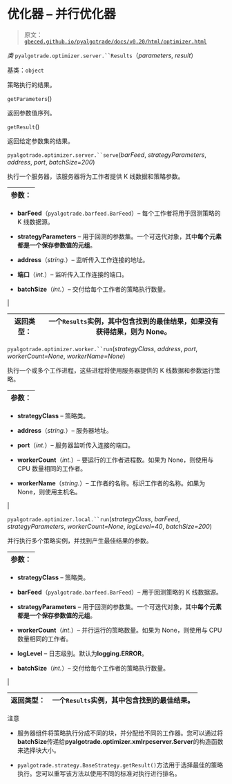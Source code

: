 # 优化器 – 并行优化器

> 原文：[`gbeced.github.io/pyalgotrade/docs/v0.20/html/optimizer.html`](https://gbeced.github.io/pyalgotrade/docs/v0.20/html/optimizer.html)

*类* `pyalgotrade.optimizer.server.``Results`（*parameters*, *result*）

基类：`object`

策略执行的结果。

`getParameters`()

返回参数值序列。

`getResult`() 

返回给定参数集的结果。

`pyalgotrade.optimizer.server.``serve`(*barFeed*, *strategyParameters*, *address*, *port*, *batchSize=200*)

执行一个服务器，该服务器将为工作者提供 K 线数据和策略参数。

| 参数： |
| --- |

+   **barFeed**（`pyalgotrade.barfeed.BarFeed`）– 每个工作者将用于回测策略的 K 线数据源。

+   **strategyParameters** – 用于回测的参数集。一个可迭代对象，其中**每个元素都是一个保存参数值的元组**。

+   **address**（*string.*）– 监听传入工作连接的地址。

+   **端口**（*int.*）– 监听传入工作连接的端口。

+   **batchSize**（*int.*）– 交付给每个工作者的策略执行数量。

|

| 返回类型： | 一个`Results`实例，其中包含找到的最佳结果，如果没有获得结果，则为 None。 |
| --- | --- |

`pyalgotrade.optimizer.worker.``run`(*strategyClass*, *address*, *port*, *workerCount=None*, *workerName=None*)

执行一个或多个工作进程，这些进程将使用服务器提供的 K 线数据和参数运行策略。

| 参数： |
| --- |

+   **strategyClass** – 策略类。

+   **address**（*string.*）– 服务器地址。

+   **port**（*int.*）– 服务器监听传入连接的端口。

+   **workerCount**（*int.*）– 要运行的工作者进程数。如果为 None，则使用与 CPU 数量相同的工作者。

+   **workerName**（*string.*）– 工作者的名称。标识工作者的名称。如果为 None，则使用主机名。

|

`pyalgotrade.optimizer.local.``run`(*strategyClass*, *barFeed*, *strategyParameters*, *workerCount=None*, *logLevel=40*, *batchSize=200*)

并行执行多个策略实例，并找到产生最佳结果的参数。

| 参数： |
| --- |

+   **strategyClass** – 策略类。

+   **barFeed**（`pyalgotrade.barfeed.BarFeed`）– 用于回测策略的 K 线数据源。

+   **strategyParameters** – 用于回测的参数集。一个可迭代对象，其中**每个元素都是一个保存参数值的元组**。

+   **workerCount**（*int.*）– 并行运行的策略数量。如果为 None，则使用与 CPU 数量相同的工作者。

+   **logLevel** – 日志级别。默认为**logging.ERROR**。

+   **batchSize**（*int.*）– 交付给每个工作者的策略执行数量。

|

| 返回类型： | 一个`Results`实例，其中包含找到的最佳结果。 |
| --- | --- |

注意

+   服务器组件将策略执行分成不同的块，并分配给不同的工作器。您可以通过将**batchSize**传递给**pyalgotrade.optimizer.xmlrpcserver.Server**的构造函数来选择块大小。

+   `pyalgotrade.strategy.BaseStrategy.getResult()`方法用于选择最佳的策略执行。您可以重写该方法以使用不同的标准对执行进行排名。

